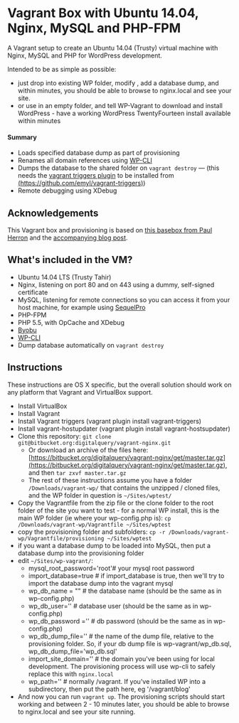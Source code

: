 # Vagrant Box with Ubuntu 14.04, Nginx, MySQL and PHP-FPM

A Vagrant setup to create an Ubuntu 14.04 (Trusty) virtual machine with Nginx, MySQL and PHP for WordPress development.

Intended to be as simple as possible:

* just drop into existing WP folder, modify , add a database dump, and within minutes, you should be able to browse to nginx.local and see your site.
* or use in an empty folder, and tell WP-Vagrant to download and install WordPress - have a working WordPress TwentyFourteen install available within minutes

#### Summary


* Loads specified database dump as part of provisioning
* Renames all domain references using [WP-CLI](wp-cli.org)
* Dumps the database to the shared folder on `vagrant destroy` — (this needs the [vagrant triggers plugin](https://github.com/emyl/vagrant-triggers) to be installed from [(https://github.com/emyl/vagrant-triggers)](https://github.com/emyl/vagrant-triggers))
* Remote debugging using XDebug

## Acknowledgements

This Vagrant box and provisioning is based on [this basebox from Paul Herron](https://github.com/paulherron/vagrant_precise32_nginx_mysql_php-fpm) and the [accompanying blog post](http://paulherron.com/blog/making_your_own_vagrant_wordpress_box/).

## What's included in the VM?

* Ubuntu 14.04 LTS (Trusty Tahir)
* Nginx, listening on port 80 and on 443 using a dummy, self-signed certificate
* MySQL, listening for remote connections so you can access it from your host machine, for example using [SequelPro](http://www.sequelpro.com/)
* PHP-FPM
* PHP 5.5, with OpCache and XDebug
* [Byobu](http://byobu.co/)
* [WP-CLI](wp-cli.org)
* Dump database automatically on `vagrant destroy`


## Instructions

These instructions are OS X specific, but the overall solution should work on any platform that Vagrant and VirtualBox support.

* Install VirtualBox
* Install Vagrant
* Install Vagrant triggers (vagrant plugin install vagrant-triggers)
* Install vagrant-hostupdater (vagrant plugin install vagrant-hostsupdater)
* Clone this repository:  `git clone git@bitbucket.org:digitalquery/vagrant-nginx.git`
	* Or download an archive of the files here:   [https://bitbucket.org/digitalquery/vagrant-nginx/get/master.tar.gz](https://bitbucket.org/digitalquery/vagrant-nginx/get/master.tar.gz), and then `tar zxvf master.tar.gz`
	* The rest of these instructions assume you have a folder `/Downloads/vagrant-wp/` that contains the unzipped / cloned files, and the WP folder in question is `~/Sites/wptest/`
* Copy the Vagrantfile from the zip file or the clone folder to the root folder of the site you want to test - for a normal WP install, this is the main WP folder (ie where your wp-config.php is): `cp /Downloads/vagrant-wp/Vagrantfile ~/Sites/wptest`
* copy the provisioning folder and subfolders: `cp -r /Downloads/vagrant-wp/Vagrantfile/provisioning ~/Sites/wptest`
* if you want a database dump to be loaded into MySQL, then put a database dump into the provisioning folder
* edit `~/Sites/wp-vagrant/`:
	* mysql_root_password='root'# your mysql root password
	* import_database=true # if import_database is true, then we'll try to import the database dump into the vagrant mysql
	* wp_db_name = "" # the database name (should be the same as in wp-config.php)
	* wp_db_user='' # database user (should be the same as in wp-config.php)
	* wp_db_password ='' # db password (should be the same as in wp-config.php)
	* wp_db_dump_file='' # the name of the dump file, relative to the provisioning folder. So, if your db dump file is wp-vagrant/wp_db.sql, wp_db_dump_file='wp_db.sql'
	* import_site_domain='' # the domain you've been using for local development. The provisioning process will use wp-cli to safely replace this with `nginx.local`
	* wp_path='' # normally /vagrant. If you've installed WP into a subdirectory, then put the path here, eg '/vagrant/blog'
* And now you can run `vagrant up`. The provisioning scripts should start working and between 2 - 10 minutes later, you should be able to browse to nginx.local and see your site running.

